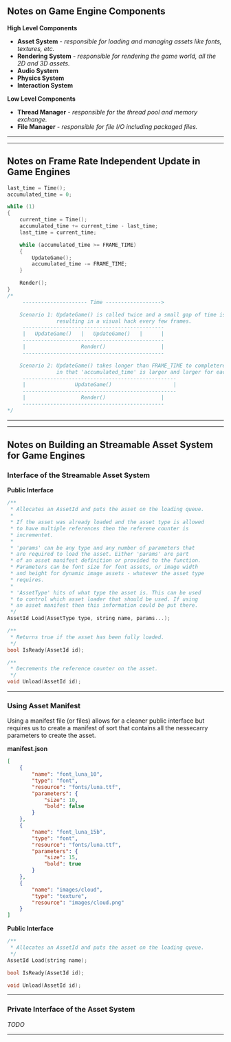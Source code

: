 ## Notes on Game Engine Components

**High Level Components**
* **Asset System** - _responsible for loading and managing assets like fonts, textures, etc._
* **Rendering System** - _responsible for rendering the game world, all the 2D and 3D assets._
* **Audio System**
* **Physics System**
* **Interaction System**


**Low Level Components**
* **Thread Manager** - _responsible for the thread pool and memory exchange._
* **File Manager** - _responsible for file I/O including packaged files._

---

---

## Notes on Frame Rate Independent Update in Game Engines

```c
last_time = Time();
accumulated_time = 0;

while (1)
{
	current_time = Time();
	accumulated_time += current_time - last_time;
	last_time = current_time;

	while (accumulated_time >= FRAME_TIME)
	{
		UpdateGame();
		accumulated_time -= FRAME_TIME;
	}

	Render();
}
/*
     --------------------- Time ------------------>

    Scenario 1: UpdateGame() is called twice and a small gap of time is left
                resulting in a visual hack every few frames.
     ----------------------------------------------
     |   UpdateGame()   |   UpdateGame()   |      |
     ----------------------------------------------
     |                  Render()                  |
     ----------------------------------------------

	Scenario 2: UpdateGame() takes longer than FRAME_TIME to completeresulting
	            in that 'accumulated_time' is larger and larger for each frame.
     --------------------------------------------------
     |                UpdateGame()                    |
     --------------------------------------------------
     |                  Render()                  |
     ----------------------------------------------
*/
```

---

---

## Notes on Building an Streamable Asset System for Game Engines

### Interface of the Streamable Asset System

**Public Interface**
```c
/**
 * Allocates an AssetId and puts the asset on the loading queue.
 *
 * If the asset was already loaded and the asset type is allowed
 * to have multiple references then the referene counter is 
 * incrementet.
 *
 * 'params' can be any type and any number of parameters that
 * are required to load the asset. Either 'params' are part
 * of an asset manifest definition or provided to the function.
 * Parameters can be font size for font assets, or image width
 * and height for dynamic image assets - whatever the asset type
 * requires.
 *
 * 'AssetType' hits of what type the asset is. This can be used
 * to control which asset loader that should be used. If using
 * an asset manifest then this information could be put there.
 */
AssetId Load(AssetType type, string name, params...);

/**
 * Returns true if the asset has been fully loaded.
 */
bool IsReady(AssetId id);

/**
 * Decrements the reference counter on the asset.
 */
void Unload(AssetId id);
```

---

### Using Asset Manifest

Using a manifest file (or files) allows for a cleaner public interface but requires us to create a manifest of sort that contains all the nessecarry parameters to create the asset.

**manifest.json**
```json
[
	{
		"name": "font_luna_10",
		"type": "font",
		"resource": "fonts/luna.ttf",
		"parameters": {
			"size": 10,
			"bold": false
		}
	},
	{
		"name": "font_luna_15b",
		"type": "font",
		"resource": "fonts/luna.ttf",
		"parameters": {
			"size": 15,
			"bold": true
		}
	},
	{
		"name": "images/cloud",
		"type": "texture",
		"resource": "images/cloud.png"
	}
]
```

**Public Interface**
```c
/**
 * Allocates an AssetId and puts the asset on the loading queue.
 */
AssetId Load(string name);

bool IsReady(AssetId id);

void Unload(AssetId id);
```

---

### Private Interface of the Asset System
_TODO_

---